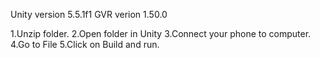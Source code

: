 Unity version 5.5.1f1
GVR verion 1.50.0


1.Unzip folder.
2.Open folder in Unity
3.Connect your phone to computer.
4.Go to File
5.Click on Build and run.
